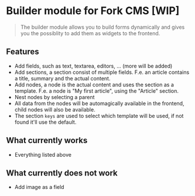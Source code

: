 # Builder module for Fork CMS [WIP]
> The builder module allows you to build forms dynamically and gives you the possiblity to add them as widgets to the frontend.

## Features
- Add fields, such as text, textarea, editors, ... (more will be added)
- Add sections, a section consist of multiple fields. F.e. an article contains a title, summary and the actual content.
- Add nodes, a node is the actual content and uses the section as a template. F.e. a node is "My first article", using the "Article" section.
- Nest nodes by selecting a parent
- All data from the nodes will be automagically available in the frontend, child nodes will also be available.
- The section `keys` are used to select which template will be used, if not found it'll use the default.

## What currently works
- Everything listed above

## What currently does not work
- Add image as a field